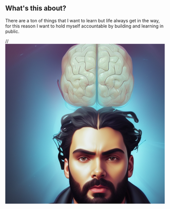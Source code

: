 ## What's this about?

There are a ton of things that I want to learn but life always get in the way, for this reason I want to hold myself accountable by building and learning in public.

//![Picture of Jesus holding a brain](/css/images/brainyisu.png)
